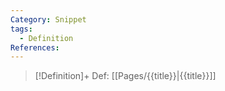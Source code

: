 ```yaml
---
Category: Snippet
tags:
  - Definition
References:
---
```

> [!Definition]+ Def: [[Pages/{{title}}|{{title}}]]